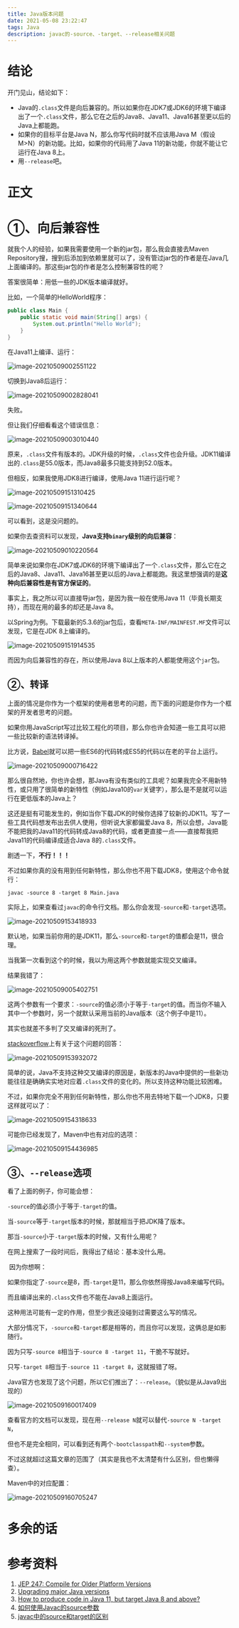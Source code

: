```yaml
---
title: Java版本问题
date: 2021-05-08 23:22:47
tags: Java
description: javac的-source、-target、--release相关问题
---
```


# 结论

开门见山，结论如下：

* Java的`.class`文件是向后兼容的。所以如果你在JDK7或JDK6的环境下编译出了一个`.class`文件，那么它在之后的Java8、Java11、Java16甚至更以后的Java上都能跑。
* 如果你的目标平台是Java N，那么你写代码时就不应该用Java M（假设M>N）的新功能。比如，如果你的代码用了Java 11的新功能，你就不能让它运行在Java 8上。
* 用`--release`吧。

# 正文

# ①、向后兼容性

就我个人的经验，如果我需要使用一个新的jar包，那么我会直接去Maven Repository搜，搜到后添加到依赖里就可以了，没有管过jar包的作者是在Java几上面编译的。那这些jar包的作者是怎么控制兼容性的呢？

答案很简单：用低一些的JDK版本编译就好。

比如，一个简单的HelloWorld程序：

```java
public class Main {
    public static void main(String[] args) {
        System.out.println("Hello World");
    }
}
```

在Java11上编译、运行：

![image-20210509002551122](images/image-20210509002551122.png)

切换到Java8后运行：

![image-20210509002828041](images/image-20210509002828041.png)

失败。

但让我们仔细看看这个错误信息：

![image-20210509003010440](images/image-20210509003010440.png)

原来，`.class`文件有版本的。JDK升级的时候，`.class`文件也会升级。JDK11编译出的`.class`是55.0版本，而Java8最多只能支持到52.0版本。

但相反，如果我使用JDK8进行编译，使用Java 11进行运行呢？

![image-20210509151310425](images/image-20210509151310425.png)

![image-20210509151340644](images/image-20210509151340644.png)

可以看到，这是没问题的。

如果你去查资料可以发现，**Java支持`binary`级别的向后兼容**：

![image-20210509010220564](images/image-20210509010220564.png)

简单来说如果你在JDK7或JDK6的环境下编译出了一个`.class`文件，那么它在之后的Java8、Java11、Java16甚至更以后的Java上都能跑。我这里想强调的是**这种向后兼容性是有官方保证的**。



事实上，我之所以可以直接导jar包，是因为我一般在使用Java 11（毕竟长期支持），而现在用的最多的却还是Java 8。

以Spring为例。下载最新的5.3.6的jar包后，查看`META-INF/MAINFEST.MF`文件可以发现，它是在JDK 8上编译的。

![image-20210509151914535](images/image-20210509151914535.png)

而因为向后兼容性的存在，所以使用Java 8以上版本的人都能使用这个`jar`包。

## ②、转译

上面的情况是你作为一个框架的使用者思考的问题，而下面的问题是你作为一个框架的开发者思考的问题。



如果你用JavaScript写过比较工程化的项目，那么你也许会知道一些工具可以把一些比较新的语法转译掉。

比方说，[Babel](https://babeljs.io/)就可以把一些ES6的代码转成ES5的代码以在老的平台上运行。

![image-20210509000716422](images/image-20210509000716422.png)

那么很自然地，你也许会想，那Java有没有类似的工具呢？如果我完全不用新特性，或只用了很简单的新特性（例如Java10的`var`关键字），那么是不是就可以运行在更低版本的Java上？

这还是挺有可能发生的，例如当你下载JDK的时候你选择了较新的JDK11。写了一些工具代码想发布出去供人使用，但听说大家都偏爱Java 8，所以会想，Java能不能把我的Java11的代码转成Java8的代码，或者更直接一点——直接帮我把Java11的代码编译成适合Java 8的`.class`文件。





剧透一下，**不行！！！**

不过如果你真的没有用到任何新特性，那么你也不用下载JDK8，使用这个命令就行：

```shell
javac -source 8 -target 8 Main.java
```



实际上，如果查看过`javac`的命令行文档。那么你会发现`-source`和`-target`选项。

![image-20210509153418933](images/image-20210509153418933.png)

默认地，如果当前你用的是JDK11，那么`-source`和`-target`的值都会是11，很合理。

当我第一次看到这个的时候，我以为用这两个参数就能实现交叉编译。

结果我错了：

![image-20210509005402751](images/image-20210509005402751.png)

这两个参数有一个要求：`-source`的值必须小于等于`-target`的值。而当你不输入其中一个参数时，另一个就默认采用当前的Java版本（这个例子中是11）。

其实也就差不多判了交叉编译的死刑了。

[stackoverflow](https://stackoverflow.com/questions/54447541/how-to-produce-code-in-java-11-but-target-java-8-and-above)上有关于这个问题的回答：

![image-20210509153932072](images/image-20210509153932072.png)

简单的说，Java不支持这种交叉编译的原因是，新版本的Java中提供的一些新功能往往是确确实实地对应着`.class`文件的变化的。所以支持这种功能比较困难。

不过，如果你完全不用到任何新特性，那么你也不用去特地下载一个JDK8，只要这样就可以了：

![image-20210509154318633](images/image-20210509154318633.png)

可能你已经发现了，Maven中也有对应的选项：

![image-20210509154436985](images/image-20210509154436985.png)

## ③、`--release`选项

看了上面的例子，你可能会想：

`-source`的值必须小于等于`-target`的值。

当`-source`等于`-target`版本的时候，那就相当于把JDK降了版本。

那当`-source`小于`-target`版本的时候，又有什么用呢？



在网上搜索了一段时间后，我得出了结论：基本没什么用。

 因为你想啊：

如果你指定了`-source`是8，而`-target`是11，那么你依然得按Java8来编写代码。

而且编译出来的`.class`文件也不能在Java8上面运行。

这种用法可能有一定的作用，但至少我还没碰到过需要这么写的情况。



大部分情况下，`-source`和`-target`都是相等的，而且你可以发现，这俩总是如影随行。

因为只写`-source 8`相当于`-source 8 -target 11`，干脆不写就好。

只写`-target 8`相当于`-source 11 -target 8`，这就报错了呀。



Java官方也发现了这个问题，所以它们推出了：`--release`。（貌似是从Java9出现的）

![image-20210509160017409](images/image-20210509160017409.png)

查看官方的文档可以发现，现在用`--release N`就可以替代`-source N -target N`，

但也不是完全相同，可以看到还有两个`-bootclasspath`和`--system`参数。

不过这就超过这篇文章的范围了（其实是我也不太清楚有什么区别，但也懒得查）。



Maven中的对应配置：

![image-20210509160705247](images/image-20210509160705247.png)

# 多余的话



# 参考资料

1. [JEP 247: Compile for Older Platform Versions](http://openjdk.java.net/jeps/247)
2. [Upgrading major Java versions](https://blogs.oracle.com/java-platform-group/upgrading-major-java-versions)
3. [How to produce code in Java 11, but target Java 8 and above?](https://stackoverflow.com/questions/54447541/how-to-produce-code-in-java-11-but-target-java-8-and-above)
4. [如何使用Javac的source参数](https://www.sunmoonblog.com/2018/08/27/javac-source/)
5. [javac中的source和target的区别](https://segmentfault.com/q/1010000002959346)





